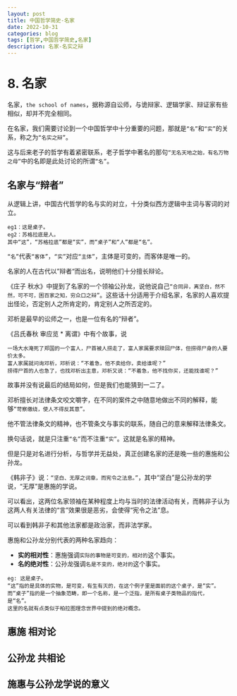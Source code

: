 ```yaml
---
layout: post
title: 中国哲学简史-名家
date: 2022-10-31
categories: blog
tags: [哲学,中国哲学简史,名家]
description: 名家-名实之辩
---
```


# 8. 名家

名家，`the school of names`，据称源自讼师，与诡辩家、逻辑学家、辩证家有些相似，却并不完全相同。

在名家，我们需要讨论到一个中国哲学中十分重要的问题，那就是`“名”`和`“实”`的关系，称之为`“名实之辩”`。

这与后来老子的哲学有着紧密联系，老子哲学中著名的那句`“无名天地之始，有名万物之母”`中的名即是此处讨论的所谓`“名”`。



## 名家与“辩者”

从逻辑上讲，中国古代哲学的名与实的对立，十分类似西方逻辑中主词与客词的对立。

```
eg1：这是桌子。
eg2：苏格拉底是人。
其中“这”，“苏格拉底”都是“实”，而“桌子”和“人”都是“名”。
```

`“名”`代表`“客体”`，`“实”`对应`“主体”`，主体是可变的，而客体是唯一的。

名家的人在古代以”辩者“而出名，说明他们十分擅长辩论。

《庄子 秋水》中提到了名家的一个领袖公孙龙，说他说自己`“合同异，离坚白，然不然，可不可，困百家之知，穷众口之辩”`。这些话十分适用于介绍名家，名家的人喜欢提出怪论，否定别人之所肯定的，肯定别人之所否定的。



邓析是最早的讼师之一，也是一位有名的“辩者”。

《吕氏春秋 审应览 * 离谓》中有个故事，说

```
一场大水淹死了郑国的一个富人，尸首被人捞走了，富人家属要求赎回尸体，但捞得尸身的人要价太多。
富人家属就问询邓析，邓析说：“不着急，他不卖给你，卖给谁呢？”
捞得尸首的人也急了，也找邓析出主意，邓析又说：“不着急，他不找你买，还能找谁呢？”
```

故事并没有说最后的结局如何，但是我们也能猜到一二了。

邓析擅长对法律条文咬文嚼字，在不同的案件之中随意地做出不同的解释，能够`“苛察缴绕，使人不得反其意”。`

他不管法律条文的精神，也不管条文与事实的联系，随自己的意来解释法律条文。

换句话说，就是只注重`“名”`而不注重`“实”`。这就是名家的精神。



但是只是对名进行分析，与哲学并无益处，真正创建名家的还是晚一些的惠施和公孙龙。

《韩非子》说：`“坚白、无厚之词章，而宪令之法息。”`，其中“坚白”是公孙龙的学说，“无厚”是惠施的学说。

可以看出，这两位名家领袖在某种程度上均与当时的法律活动有关，而韩非子认为这两人有关法律的“言”效果很是恶劣，会使得“宪令之法”息。

可以看到韩非子和其他法家都是政治家，而非法学家。



惠施和公孙龙分别代表的两种名家趋向：

- **实的相对性**：惠施强调`实际的事物是可变的，相对的`这个事实。
- **名的绝对性**：公孙龙强调`名是不变的，绝对的`这个事实。

```
eg: 这是桌子。
“这”指的是具体的实物，是可变，有生有灭的，在这个例子里是面前的这个桌子，是“实”。
而“桌子”指的是一个抽象范畴，即一个名称，是一个泛指，是所有桌子类物品的指代，是“名”。
这里的名就有点类似于柏拉图理念世界中提到的绝对概念。
```




## 惠施 相对论





## 公孙龙 共相论





## 施惠与公孙龙学说的意义



